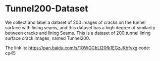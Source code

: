 # Tunnel200-Dataset
We collect and label a dataset of 200 images of cracks on the tunnel surface with lining seams, and this dataset has a high degree of similarity between cracks and lining Seams. This is a dataset of 200 tunnel lining surface crack images, named Tunnel200. 

The link is: https://pan.baidu.com/s/1OWGCbLI20fk1EGzJKbfvxg  code: cp45
